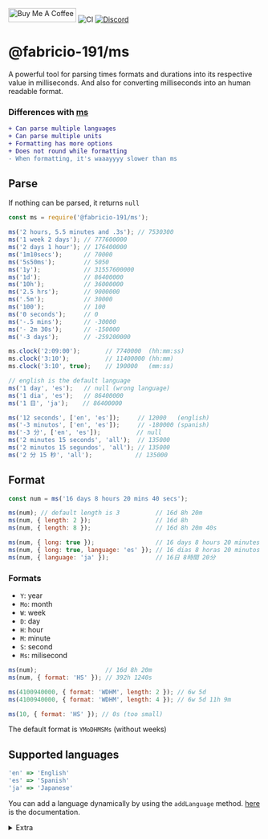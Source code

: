 <a href="https://www.buymeacoffee.com/Fabricio191" target="_blank"><img src="https://cdn.buymeacoffee.com/buttons/default-orange.png" alt="Buy Me A Coffee" height="28" width="135"></a>
![CI](https://github.com/Fabricio-191/ms/workflows/CI/badge.svg)
[![Discord](https://img.shields.io/discord/555535212461948936?style=for-the-badge&color=7289da)](https://discord.gg/zrESMn6)

# @fabricio-191/ms

A powerful tool for parsing times formats and durations into its respective value in milliseconds.
And also for converting milliseconds into an human readable format.

### Differences with [ms](https://www.npmjs.com/package/ms)

```diff
+ Can parse multiple languages
+ Can parse multiple units
+ Formatting has more options
+ Does not round while formatting
- When formatting, it's waaayyyy slower than ms
```

## Parse

If nothing can be parsed, it returns `null`

```js
const ms = require('@fabricio-191/ms');

ms('2 hours, 5.5 minutes and .3s'); // 7530300
ms('1 week 2 days'); // 777600000
ms('2 days 1 hour'); // 176400000
ms('1m10secs');      // 70000
ms('5s50ms');        // 5050
ms('1y');            // 31557600000
ms('1d');            // 86400000
ms('10h');           // 36000000
ms('2.5 hrs');       // 9000000
ms('.5m');           // 30000
ms('100');           // 100
ms('0 seconds');     // 0
ms('-.5 mins');      // -30000
ms('- 2m 30s');      // -150000
ms('-3 days');       // -259200000

ms.clock('2:09:00');       // 7740000  (hh:mm:ss)
ms.clock('3:10');          // 11400000 (hh:mm)
ms.clock('3:10', true);    // 190000   (mm:ss)

// english is the default language
ms('1 day', 'es');   // null (wrong language)
ms('1 dia', 'es');   // 86400000
ms('1 日', 'ja');    // 86400000

ms('12 seconds', ['en', 'es']);     // 12000   (english)
ms('-3 minutos', ['en', 'es']);     // -180000 (spanish)
ms('-3 分', ['en', 'es']);          // null
ms('2 minutes 15 seconds', 'all');  // 135000
ms('2 minutos 15 segundos', 'all'); // 135000
ms('2 分 15 秒', 'all');            // 135000
```

## Format

```js
const num = ms('16 days 8 hours 20 mins 40 secs');

ms(num); // default length is 3          // 16d 8h 20m
ms(num, { length: 2 });                  // 16d 8h
ms(num, { length: 8 });                  // 16d 8h 20m 40s

ms(num, { long: true });                 // 16 days 8 hours 20 minutes
ms(num, { long: true, language: 'es' }); // 16 dias 8 horas 20 minutos
ms(num, { language: 'ja' });             // 16日 8時間 20分
```

### Formats

* `Y`: year
* `Mo`: month
* `W`: week
* `D`: day
* `H`: hour
* `M`: minute
* `S`: second
* `Ms`: milisecond

```js
ms(num);                   // 16d 8h 20m
ms(num, { format: 'HS' }); // 392h 1240s

ms(4100940000, { format: 'WDHM', length: 2 }); // 6w 5d
ms(4100940000, { format: 'WDHM', length: 4 }); // 6w 5d 11h 9m

ms(10, { format: 'HS' }); // 0s (too small)
```

The default format is `YMoDHMSMs` (without weeks)

## Supported languages

```js
'en' => 'English'
'es' => 'Spanish'
'ja' => 'Japanese'
```

You can add a language dynamically by using the `addLanguage` method. [here](https://github.com/Fabricio-191/ms/blob/master/docs/AddLanguage.md) is the documentation.

<details>
<summary>Extra</summary>
Execute this, it looks nice

```js
const ms = require('@fabricio-191/ms'), years = ms('1970 years');

setInterval(() => {
  process.stdout.clearLine(0);
  process.stdout.cursorTo(0);
  process.stdout.write(ms(Date.now() + years, { length: 8 }));
  process.stdout.cursorTo(31);
}, 1);
```

</details>
</br>